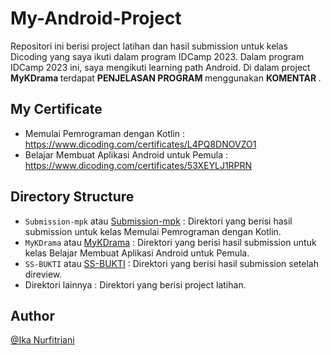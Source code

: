 # My-Android-Project
Repositori ini berisi project latihan dan hasil submission untuk kelas Dicoding yang saya ikuti dalam program IDCamp 2023. Dalam program IDCamp 2023 ini, saya mengikuti learning path Android. Di dalam project <b> MyKDrama </b> terdapat <b> PENJELASAN PROGRAM </b> menggunakan <b> KOMENTAR </b>.

## My Certificate
- Memulai Pemrograman dengan Kotlin : https://www.dicoding.com/certificates/L4PQ8DNOVZO1
- Belajar Membuat Aplikasi Android untuk Pemula : https://www.dicoding.com/certificates/53XEYLJ1RPRN

## Directory Structure
- `Submission-mpk` atau [Submission-mpk](https://github.com/ikanurfitriani/My-Android-Project/tree/master/Submission-mpk) : Direktori yang berisi hasil submission untuk kelas Memulai Pemrograman dengan Kotlin.
- `MyKDrama` atau [MyKDrama](https://github.com/ikanurfitriani/My-Android-Project/tree/master/MyKDrama) : Direktori yang berisi hasil submission untuk kelas Belajar Membuat Aplikasi Android untuk Pemula.
- `SS-BUKTI` atau [SS-BUKTI](https://github.com/ikanurfitriani/My-Android-Project/tree/master/SS-BUKTI) : Direktori yang berisi hasil submission setelah direview.
- Direktori lainnya : Direktori yang berisi project latihan.

## Author
[@Ika Nurfitriani](https://github.com/ikanurfitriani)